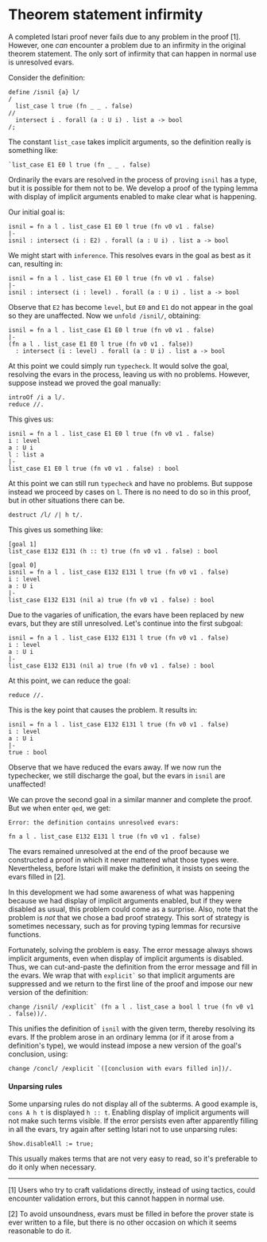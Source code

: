# Theorem statement infirmity

A completed Istari proof never fails due to any problem in the proof
[1].  However, one *can* encounter a problem due to an infirmity in the
original theorem statement.  The only sort of infirmity that can
happen in normal use is unresolved evars.

Consider the definition:

    define /isnil {a} l/
    /
      list_case l true (fn _ _ . false)
    //
      intersect i . forall (a : U i) . list a -> bool
    /;

The constant `list_case` takes implicit arguments, so the definition
really is something like:

    `list_case E1 E0 l true (fn _ _ . false)

Ordinarily the evars are resolved in the process of proving `isnil`
has a type, but it is possible for them not to be.  We develop a proof
of the typing lemma with display of implicit arguments enabled to make
clear what is happening.

Our initial goal is:

    isnil = fn a l . list_case E1 E0 l true (fn v0 v1 . false)
    |-
    isnil : intersect (i : E2) . forall (a : U i) . list a -> bool

We might start with `inference`.  This resolves evars in the goal as
best as it can, resulting in:

    isnil = fn a l . list_case E1 E0 l true (fn v0 v1 . false)
    |-
    isnil : intersect (i : level) . forall (a : U i) . list a -> bool

Observe that `E2` has become `level`, but `E0` and `E1` do not appear
in the goal so they are unaffected.  Now we `unfold /isnil/`,
obtaining:

    isnil = fn a l . list_case E1 E0 l true (fn v0 v1 . false)
    |-
    (fn a l . list_case E1 E0 l true (fn v0 v1 . false))
      : intersect (i : level) . forall (a : U i) . list a -> bool

At this point we could simply run `typecheck`.  It would solve the
goal, resolving the evars in the process, leaving us with no problems.
However, suppose instead we proved the goal manually:

    introOf /i a l/.
    reduce //.

This gives us:

    isnil = fn a l . list_case E1 E0 l true (fn v0 v1 . false)
    i : level
    a : U i
    l : list a
    |-
    list_case E1 E0 l true (fn v0 v1 . false) : bool

At this point we can still run `typecheck` and have no problems.  But
suppose instead we proceed by cases on `l`.  There is no need to do
so in this proof, but in other situations there can be.

    destruct /l/ /| h t/.    

This gives us something like:

    [goal 1]
    list_case E132 E131 (h :: t) true (fn v0 v1 . false) : bool
    
    [goal 0]
    isnil = fn a l . list_case E132 E131 l true (fn v0 v1 . false)
    i : level
    a : U i
    |-
    list_case E132 E131 (nil a) true (fn v0 v1 . false) : bool

Due to the vagaries of unification, the evars have been replaced by
new evars, but they are still unresolved.  Let's continue into the
first subgoal:

    isnil = fn a l . list_case E132 E131 l true (fn v0 v1 . false)
    i : level
    a : U i
    |-
    list_case E132 E131 (nil a) true (fn v0 v1 . false) : bool

At this point, we can reduce the goal:

    reduce //.

This is the key point that causes the problem.  It results in:

    isnil = fn a l . list_case E132 E131 l true (fn v0 v1 . false)
    i : level
    a : U i
    |-
    true : bool

Observe that we have reduced the evars away.  If we now run the
typechecker, we still discharge the goal, but the evars in `isnil` are
unaffected!

We can prove the second goal in a similar manner and complete the
proof.  But we when enter `qed`, we get:

    Error: the definition contains unresolved evars:
    
    fn a l . list_case E132 E131 l true (fn v0 v1 . false)

The evars remained unresolved at the end of the proof because we
constructed a proof in which it never mattered what those types were.
Nevertheless, before Istari will make the definition, it insists on
seeing the evars filled in [2].

In this development we had some awareness of what was happening
because we had display of implicit arguments enabled, but if they were
disabled as usual, this problem could come as a surprise.  Also, note
that the problem is *not* that we chose a bad proof strategy.  This
sort of strategy is sometimes necessary, such as for proving typing
lemmas for recursive functions.

Fortunately, solving the problem is easy.  The error message always
shows implicit arguments, even when display of implicit arguments is
disabled.  Thus, we can cut-and-paste the definition from the error
message and fill in the evars.  We wrap that with `` explicit` `` so
that implicit arguments are suppressed and we return to the first line
of the proof and impose our new version of the definition:

    change /isnil/ /explicit` (fn a l . list_case a bool l true (fn v0 v1 . false))/.

This unifies the definition of `isnil` with the given term, thereby
resolving its evars.  If the problem arose in an ordinary lemma (or if
it arose from a definition's type), we would instead impose a new
version of the goal's conclusion, using:

    change /concl/ /explicit `([conclusion with evars filled in])/.


####  Unparsing rules

Some unparsing rules do not display all of the subterms.  A good
example is, `cons A h t` is displayed `h :: t`.  Enabling display of
implicit arguments will not make such terms visible.  If the error
persists even after apparently filling in all the evars, try again
after setting Istari not to use unparsing rules:

    Show.disableAll := true;

This usually makes terms that are not very easy to read, so it's
preferable to do it only when necessary.


---

[1] Users who try to craft validations directly, instead of using
tactics, could encounter validation errors, but this cannot happen in
normal use.

[2] To avoid unsoundness, evars must be filled in before the prover
state is ever written to a file, but there is no other occasion on
which it seems reasonable to do it.
